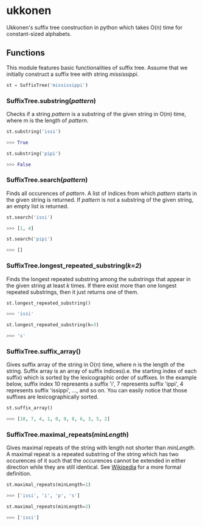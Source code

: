 # ukkonen
Ukkonen's suffix tree construction in python which takes O(n) time for constant-sized alphabets.

## Functions

This module features basic functionalities of suffix tree. Assume that we initially construct a suffix tree with string *mississippi*.

```python
st = SuffixTree('mississippi')
```

### SuffixTree.substring(*pattern*)

Checks if a string *pattern* is a substring of the given string in O(m) time, where m is the length of *pattern*.

```python
st.substring('issi')

>>> True

st.substring('pipi')

>>> False
```

### SuffixTree.search(*pattern*)

Finds all occurences of *pattern*. A list of indices from which *pattern* starts in  the given string is returned. If *pattern* is not a substring of the given string, an empty list is returned.

```python
st.search('issi')

>>> [1, 4]

st.search('pipi')

>>> []
```

### SuffixTree.longest_repeated_substring(*k=2*)

Finds the longest repeated substring among the substrings that appear in the given string at least *k* times. If there exist more than one longest repeated substrings, then it just returns one of them.

```python
st.longest_repeated_substring()

>>> 'issi'

st.longest_repeated_substring(k=3)

>>> 's'
```

### SuffixTree.suffix_array()
Gives suffix array of the string in O(n) time, where n is the length of the string. Suffix array is an array of suffix indices(i.e. the starting index of each suffix) which is sorted by the lexicographic order of suffixes. In the example  below, suffix index 10 represents a suffix 'i', 7 represents suffix 'ippi', 4 represents suffix 'issippi', ..., and so on. You can easily notice that those suffixes are lexicographically sorted.

```python
st.suffix_array()

>>> [10, 7, 4, 1, 0, 9, 8, 6, 3, 5, 2]
```

### SuffixTree.maximal_repeats(*minLength*)

Gives maximal repeats of the string with length not shorter than *minLength*. A maximal repeat is a repeated substring of the string which has two occurences of it such that the occurences cannot be extended in either direction while they are still identical. See [Wikipedia](https://en.wikipedia.org/wiki/Maximal_pair) for a more formal definition.

```python
st.maximal_repeats(minLength=1)

>>> ['issi', 'i', 'p', 's']

st.maximal_repeats(minLength=2)

>>> ['issi']
```